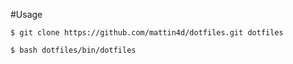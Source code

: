 #Usage

`$ git clone https://github.com/mattin4d/dotfiles.git dotfiles`

`$ bash dotfiles/bin/dotfiles`

